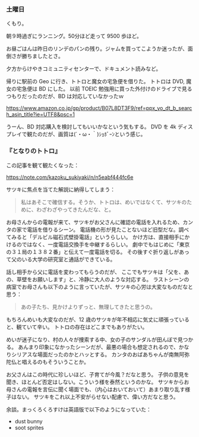 ### 土曜日

くもり。

朝９時過ぎにランニング。50分ほど走って 9500 歩ほど。

お昼ごはんは昨日のリンデのパンの残り。ジャムを買ってこようか迷ったが、面倒さが勝ちましたとさ。

夕方からけやきコミュニティセンターで、ドキュメント読みなど。

帰りに駅前の Geo に行き、トトロと魔女の宅急便を借りた。
トトロは DVD, 魔女の宅急便は BD にした。
以前 TOEIC 勉強用に買った外付けのドライブで見るつもりだったのだが、BD は対応していなかったｗ

https://www.amazon.co.jp/gp/product/B07L8DT3F9/ref=ppx_yo_dt_b_search_asin_title?ie=UTF8&psc=1

うーん、BD 対応購入を検討してもいいかなという気もする。
DVD を 4k ディスプレイで観たのだが、画質は(´・ω・｀)ｼｮﾎﾞｰﾝという感じ。

### 『となりのトトロ』

この記事を観て観たくなった：

https://note.com/kazoku_sukiyaki/n/n5eabf444fc6e

サツキに焦点を当てた解説に納得してしまう：

> 私はあそこで確信する。そうか、トトロは、めいではなくて、サツキのために、わざわざやってきたんだな、と。

お母さんからの電報が来て、サツキがお父さんに確認の電話を入れるため、カンタの家で電話を借りるシーン。
電話機の形が見たことないほど旧型だな。調べてみると「デルビル磁石式壁掛電話」というらしい。
かけ方は、直接相手にかけるのではなく、一度電話交換手を中継するらしい。
劇中でもはじめに「東京の３１局の１３８２番」と伝えて一度電話を切る。
その後すぐ折り返しがあって父のいる大学の研究室と通話ができている。

話し相手から父に電話を変わってもらうのだが、
ここでもサツキは「父を、あの、草壁をお願いします」と、冷静に大人のような対応する。
ラストシーンの病室でお母さんも以下のように言っていたが、サツキの心労は大変なものだなと思う：

> あの子たち、見かけよりずっと、無理してきたと思うの。

もちろんめいも大変なのだが、12 歳のサツキが年不相応に気丈に頑張っていると、観ていて辛い。
トトロの存在はどこまでもありがたい。

めいが迷子になり、村の人々が捜索する中、女の子のサンダルが田んぼで見つかる。
あんまり印象になかったシーンだが、最悪の場合も想定されるので、かなりシリアスな場面だったのかとハッとする。
カンタのおばあちゃんが南無阿弥陀仏と唱えるのもそういうことか。

お父さんはこの時代に珍しいほど、子育てが今風？だなと思う。
子供の意見を聞き、ほとんど否定はしない。こういう様を泰然というのかな。
サツキからお母さんの電報を言伝に聞く場面でも、（内心はおいておいて）あまり取り乱す様子はない。
サツキをこれ以上不安がらせない配慮で、偉い方だなと思う。

余談。まっくろくろすけは英語版で以下のようになっていた：

- dust bunny
- soot sprites